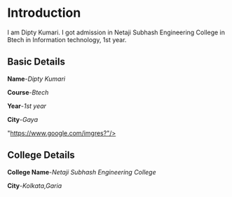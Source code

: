 # Introduction
I am Dipty Kumari. I got admission in Netaji Subhash Engineering College in Btech in Information technology, 1st year.

## Basic Details

**Name**-*Dipty Kumari*

**Course**-*Btech*

**Year**-*1st year*

**City**-*Gaya*

<img src>"https://www.google.com/imgres?"/>

## College Details
**College Name**-*Netaji Subhash Engineering College*

**City**-*Kolkata,Garia*


